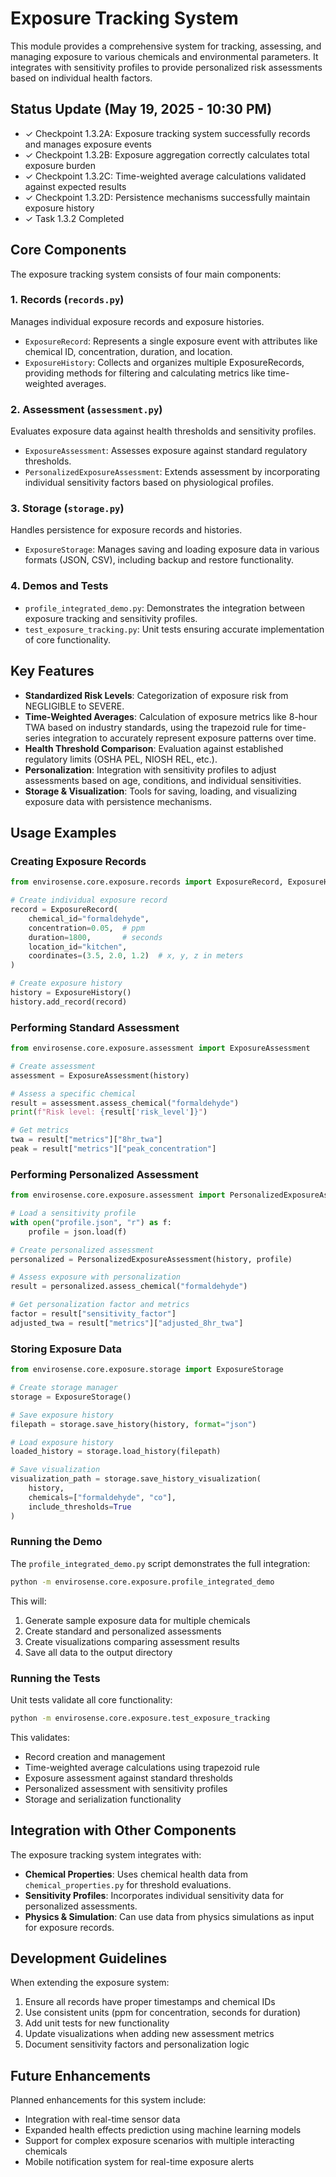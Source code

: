 # Exposure Tracking System

This module provides a comprehensive system for tracking, assessing, and managing exposure to various chemicals and environmental parameters. It integrates with sensitivity profiles to provide personalized risk assessments based on individual health factors.

## Status Update (May 19, 2025 - 10:30 PM)
- ✓ Checkpoint 1.3.2A: Exposure tracking system successfully records and manages exposure events
- ✓ Checkpoint 1.3.2B: Exposure aggregation correctly calculates total exposure burden
- ✓ Checkpoint 1.3.2C: Time-weighted average calculations validated against expected results
- ✓ Checkpoint 1.3.2D: Persistence mechanisms successfully maintain exposure history
- ✓ Task 1.3.2 Completed

## Core Components

The exposure tracking system consists of four main components:

### 1. Records (`records.py`)

Manages individual exposure records and exposure histories.

- `ExposureRecord`: Represents a single exposure event with attributes like chemical ID, concentration, duration, and location.
- `ExposureHistory`: Collects and organizes multiple ExposureRecords, providing methods for filtering and calculating metrics like time-weighted averages.

### 2. Assessment (`assessment.py`)

Evaluates exposure data against health thresholds and sensitivity profiles.

- `ExposureAssessment`: Assesses exposure against standard regulatory thresholds.
- `PersonalizedExposureAssessment`: Extends assessment by incorporating individual sensitivity factors based on physiological profiles.

### 3. Storage (`storage.py`)

Handles persistence for exposure records and histories.

- `ExposureStorage`: Manages saving and loading exposure data in various formats (JSON, CSV), including backup and restore functionality.

### 4. Demos and Tests

- `profile_integrated_demo.py`: Demonstrates the integration between exposure tracking and sensitivity profiles.
- `test_exposure_tracking.py`: Unit tests ensuring accurate implementation of core functionality.

## Key Features

- **Standardized Risk Levels**: Categorization of exposure risk from NEGLIGIBLE to SEVERE.
- **Time-Weighted Averages**: Calculation of exposure metrics like 8-hour TWA based on industry standards, using the trapezoid rule for time-series integration to accurately represent exposure patterns over time.
- **Health Threshold Comparison**: Evaluation against established regulatory limits (OSHA PEL, NIOSH REL, etc.).
- **Personalization**: Integration with sensitivity profiles to adjust assessments based on age, conditions, and individual sensitivities.
- **Storage & Visualization**: Tools for saving, loading, and visualizing exposure data with persistence mechanisms.

## Usage Examples

### Creating Exposure Records

```python
from envirosense.core.exposure.records import ExposureRecord, ExposureHistory

# Create individual exposure record
record = ExposureRecord(
    chemical_id="formaldehyde",
    concentration=0.05,  # ppm
    duration=1800,       # seconds
    location_id="kitchen",
    coordinates=(3.5, 2.0, 1.2)  # x, y, z in meters
)

# Create exposure history
history = ExposureHistory()
history.add_record(record)
```

### Performing Standard Assessment

```python
from envirosense.core.exposure.assessment import ExposureAssessment

# Create assessment
assessment = ExposureAssessment(history)

# Assess a specific chemical
result = assessment.assess_chemical("formaldehyde")
print(f"Risk level: {result['risk_level']}")

# Get metrics
twa = result["metrics"]["8hr_twa"]
peak = result["metrics"]["peak_concentration"]
```

### Performing Personalized Assessment

```python
from envirosense.core.exposure.assessment import PersonalizedExposureAssessment

# Load a sensitivity profile
with open("profile.json", "r") as f:
    profile = json.load(f)

# Create personalized assessment
personalized = PersonalizedExposureAssessment(history, profile)

# Assess exposure with personalization
result = personalized.assess_chemical("formaldehyde")

# Get personalization factor and metrics
factor = result["sensitivity_factor"]
adjusted_twa = result["metrics"]["adjusted_8hr_twa"]
```

### Storing Exposure Data

```python
from envirosense.core.exposure.storage import ExposureStorage

# Create storage manager
storage = ExposureStorage()

# Save exposure history
filepath = storage.save_history(history, format="json")

# Load exposure history
loaded_history = storage.load_history(filepath)

# Save visualization
visualization_path = storage.save_history_visualization(
    history,
    chemicals=["formaldehyde", "co"],
    include_thresholds=True
)
```

### Running the Demo

The `profile_integrated_demo.py` script demonstrates the full integration:

```bash
python -m envirosense.core.exposure.profile_integrated_demo
```

This will:
1. Generate sample exposure data for multiple chemicals
2. Create standard and personalized assessments
3. Create visualizations comparing assessment results
4. Save all data to the output directory

### Running the Tests

Unit tests validate all core functionality:

```bash
python -m envirosense.core.exposure.test_exposure_tracking
```

This validates:
- Record creation and management
- Time-weighted average calculations using trapezoid rule
- Exposure assessment against standard thresholds
- Personalized assessment with sensitivity profiles
- Storage and serialization functionality

## Integration with Other Components

The exposure tracking system integrates with:

- **Chemical Properties**: Uses chemical health data from `chemical_properties.py` for threshold evaluations.
- **Sensitivity Profiles**: Incorporates individual sensitivity data for personalized assessments.
- **Physics & Simulation**: Can use data from physics simulations as input for exposure records.

## Development Guidelines

When extending the exposure system:

1. Ensure all records have proper timestamps and chemical IDs
2. Use consistent units (ppm for concentration, seconds for duration)
3. Add unit tests for new functionality
4. Update visualizations when adding new assessment metrics
5. Document sensitivity factors and personalization logic

## Future Enhancements

Planned enhancements for this system include:

- Integration with real-time sensor data
- Expanded health effects prediction using machine learning models
- Support for complex exposure scenarios with multiple interacting chemicals
- Mobile notification system for real-time exposure alerts

